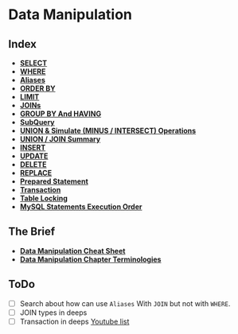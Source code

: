 # Data Manipulation

## Index

* **[SELECT](./docs/select.md)** <br>
* **[WHERE](./docs/where.md)** <br>
* **[Aliases](./docs/aliases.md)** <br>
* **[ORDER BY](./docs/order-by.md)** <br>
* **[LIMIT](./docs/limit.md)** <br>
* **[JOINs](./docs/join.md)** <br>
* **[GROUP BY And HAVING](./docs/group-by.md)** <br>
* **[SubQuery](./docs/subquery.md)** <br>
* **[UNION & Simulate (MINUS / INTERSECT) Operations](./docs/union.md)** <br>
* **[UNION / JOIN Summary](./docs/union-join-summary.md)** <br>
* **[INSERT](./docs/insert.md)** <br>
* **[UPDATE](./docs/update.md)** <br>
* **[DELETE](./docs/delete.md)** <br>
* **[REPLACE](./docs/replace.md)** <br>
* **[Prepared Statement](./docs/prepared-statement.md)** <br>
* **[Transaction](./docs/transaction.md)** <br>
* **[Table Locking](./docs/table-locking.md)** <br>
* **[MySQL Statements Execution Order](./docs/statements-execution.md)** <br>

## The Brief
* **[Data Manipulation Cheat Sheet](./docs/data-manipulation-cheat-sheet.md)** <br>
* **[Data Manipulation Chapter Terminologies](./docs/data-manipulation-terminology.md)** <br>

## ToDo
- [ ] Search about how can use `Aliases` With `JOIN` but not with `WHERE`.
- [ ] JOIN types in deeps
- [ ] Transaction in deeps [Youtube list](https://www.youtube.com/playlist?list=PLnpfWqvEvRCfYRq-l9AmeL6zUGITtPkZA)
